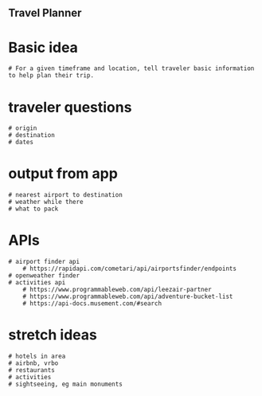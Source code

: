 ## Travel Planner

# Basic idea
    # For a given timeframe and location, tell traveler basic information to help plan their trip.

# traveler questions
    # origin
    # destination
    # dates

# output from app
    # nearest airport to destination
    # weather while there
    # what to pack

# APIs
    # airport finder api
        # https://rapidapi.com/cometari/api/airportsfinder/endpoints
    # openweather finder
    # activities api
        # https://www.programmableweb.com/api/leezair-partner
        # https://www.programmableweb.com/api/adventure-bucket-list
        # https://api-docs.musement.com/#search

# stretch ideas
    # hotels in area
    # airbnb, vrbo
    # restaurants
    # activities
    # sightseeing, eg main monuments

